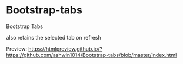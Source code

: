 # Bootstrap-tabs
Bootstrap Tabs 

also retains the selected tab on refresh

Preview: https://htmlpreview.github.io/?https://github.com/ashwin1014/Bootstrap-tabs/blob/master/index.html
